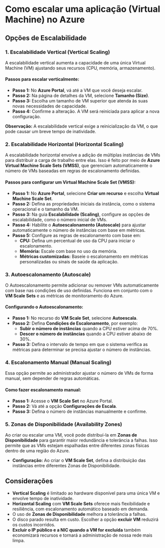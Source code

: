 # Como escalar uma aplicação (Virtual Machine) no Azure

## Opções de Escalabilidade

### 1. Escalabilidade Vertical (Vertical Scaling)
A escalabilidade vertical aumenta a capacidade de uma única Virtual Machine (VM) ajustando seus recursos (CPU, memória, armazenamento). 
#### Passos para escalar verticalmente:
- **Passo 1:** No **Azure Portal**, vá até a VM que você deseja escalar.
- **Passo 2:** Na página de detalhes da VM, selecione **Tamanho (Size)**.
- **Passo 3:** Escolha um tamanho de VM superior que atenda às suas novas necessidades de capacidade.
- **Passo 4:** Confirme a alteração. A VM será reiniciada para aplicar a nova configuração.

**Observação:** A escalabilidade vertical exige a reinicialização da VM, o que pode causar um breve tempo de inatividade.

### 2. Escalabilidade Horizontal (Horizontal Scaling)
A escalabilidade horizontal envolve a adição de múltiplas instâncias de VMs para distribuir a carga de trabalho entre elas. Isso é feito por meio de **Azure Virtual Machine Scale Sets (VMSS)**, que gerenciam automaticamente o número de VMs baseadas em regras de escalonamento definidas.

#### Passos para configurar um Virtual Machine Scale Set (VMSS):
- **Passo 1:** No **Azure Portal**, selecione **Criar um recurso** e escolha **Virtual Machine Scale Set**.
- **Passo 2:** Defina as propriedades iniciais da instância, como o sistema operacional e o tamanho da VM.
- **Passo 3:** Na guia **Escalabilidade (Scaling)**, configure as opções de escalabilidade, como o número inicial de VMs.
- **Passo 4:** Habilite o **Autoescalonamento (Autoscale)** para ajustar automaticamente o número de instâncias com base em métricas.
- **Passo 5:** Configure as regras de escalonamento com base em:
  - **CPU:** Defina um percentual de uso da CPU para iniciar o escalonamento.
  - **Memória:** Escale com base no uso da memória.
  - **Métricas customizadas:** Baseie o escalonamento em métricas personalizadas ou sinais de saúde da aplicação.

### 3. Autoescalonamento (Autoscale)
O Autoescalonamento permite adicionar ou remover VMs automaticamente com base nas condições de uso definidas. Funciona em conjunto com o **VM Scale Sets** e as métricas de monitoramento do Azure.
#### Configurando o Autoescalonamento:
- **Passo 1:** No recurso do **VM Scale Set**, selecione **Autoescala**.
- **Passo 2:** Defina **Condições de Escalonamento**, por exemplo:
  - **Subir o número de instâncias** quando a CPU estiver acima de 70%.
  - **Descer o número de instâncias** quando a CPU estiver abaixo de 30%.
- **Passo 3:** Defina o intervalo de tempo em que o sistema verifica as métricas para determinar se precisa ajustar o número de instâncias.

### 4. Escalonamento Manual (Manual Scaling)
Essa opção permite ao administrador ajustar o número de VMs de forma manual, sem depender de regras automáticas.

#### Como fazer escalonamento manual:
- **Passo 1:** Acesse o **VM Scale Set** no Azure Portal.
- **Passo 2:** Vá até a opção **Configurações de Escala**.
- **Passo 3:** Defina o número de instâncias manualmente e confirme.

### 5. Zonas de Disponibilidade (Availability Zones)
Ao criar ou escalar uma VM, você pode distribuí-la em **Zonas de Disponibilidade** para garantir maior redundância e tolerância a falhas. Isso permite que as VMs estejam espalhadas entre diferentes zonas físicas dentro de uma região do Azure.
- **Configuração:** Ao criar o **VM Scale Set**, defina a distribuição das instâncias entre diferentes Zonas de Disponibilidade.

## Considerações
- **Vertical Scaling** é limitado ao hardware disponível para uma única VM e envolve tempo de inatividade.
- **Horizontal Scaling** com **VM Scale Sets** oferece mais flexibilidade e resiliência, com escalonamento automático baseado em demanda.
- O uso de **Zonas de Disponibilidade** melhora a tolerância a falhas.
- O disco parado resulta em custo. Escolher a opção **excluir VM** reduzirá os custos incorridos.
- **Excluir o IP público e a NIC quando a VM for excluída** também economizará recursos e tornará a administração de nossa rede mais limpa.